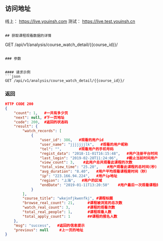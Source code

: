 ## 访问地址
线上： https://live.youinsh.com
测试： https://live.test.youinsh.cn


```

## 获取课程观看数据的详情
```
GET /api/v1/analysis/course_watch_detail/{{course_id}}/
```

### 参数


#### 请求示例
```json
GET /api/v1/analysis/course_watch_detail/{{course_id}}/
```
### 返回
```json
HTTP CODE 200
{
    "count": 1,   #一共有多少页
    "next": null, #下一页地址
    "code": 200,  #返回的状态码
    "result": {
        "watch_records": [
            {
                "user_id": 386,   #观看的用户id
                "user_name": "jjjjjjjlk",   #观看的用户昵称
                "tel": "",        #观看用户的手机号码
                "regist_data": "2018-11-01T16:15:48",   #用户注册平台时间
                "last_login": "2019-02-28T11:24:06",    #截止当前时间用户最后一次登陆时间
                "view_count": 3,    #此用户总共观看此课程的次数
                "total_view_time": "25.20",    #用户观看此课程的总时间(秒)
                "avg_duration": "8.40",   #用户平均观看课程是时间（秒）
                "ip": "223.166.94.224",   #用户ip地址
                "region": "上海",   #用户的区域
                "endDate": "2019-01-11T13:20:50"    #用户最后一次观看课程的时间
            }
        ],
        "course_title": "wkejnfjkwenfkj", #课程标题
        "browse_real_count": 21,      #课程被浏览的总次数
        "watch_real_count": 3,        #课程的观看次数
        "total_real_people": 1,       #课程观看人数
        "total_apply_count": 1        ##课程的报名人数
    },
    "msg": "success",   #返回的信息提示
    "previous": null     #上一页的地址
}
```
